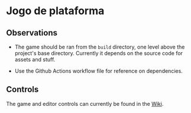 # Jogo de plataforma

## Observations

* The game should be ran from the `build` directory, one level above the project's base directory. Currently it depends on the source code for assets and stuff.

* Use the Github Actions workflow file for reference on dependencies.

## Controls

The game and editor controls can currently be found in the [Wiki](https://github.com/farias0/jogo_plataforma/wiki/Controles).

